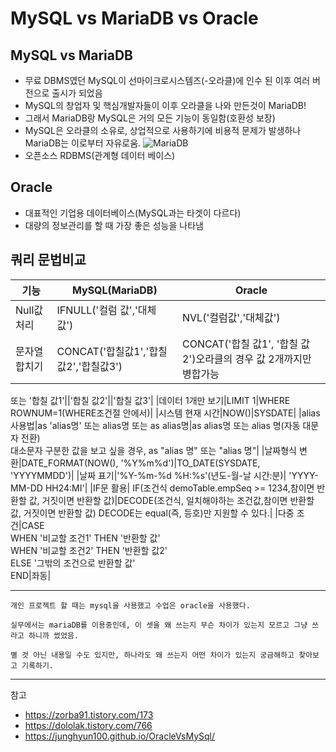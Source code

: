 # MySQL vs MariaDB vs Oracle
## MySQL vs MariaDB
- 무료 DBMS였던 MySQL이 선마이크로시스템즈(-오라클)에 인수 된 이후 여러 버전으로 출시가 되었음
- MySQL의 창업자 및 핵심개발자들이 이후 오라클을 나와 만든것이 MariaDB!
- 그래서 MariaDB랑 MySQL은 거의 모든 기능이 동일함(호환성 보장)
- MySQL은 오라클의 소유로, 상업적으로 사용하기에 비용적 문제가 발생하나 MariaDB는 이로부터 자유로움.
![MariaDB](https://user-images.githubusercontent.com/64389378/114140787-b0a2fa80-994b-11eb-8186-37416601da7c.png)
- 오픈소스 RDBMS(관계형 데이터 베이스)

## Oracle
- 대표적인 기업용 데이터베이스(MySQL과는 타겟이 다르다)
- 대량의 정보관리를 할 때 가장 좋은 성능을 나타냄



## 쿼리 문법비교
|기능|MySQL(MariaDB)|Oracle|
|--|--|--|
|Null값 처리|IFNULL('컬럼 값','대체 값')|NVL('컬럼값','대체값')|
|문자열 합치기|CONCAT('합칠값1','합칠값2','합칠값3')|CONCAT('합칠 값1', '합칠 값2')오라클의 경우 값 2개까지만 병합가능
 또는
'합칠 값1'||'합칠 값2'||'합칠 값3'|
|데이터 1개만 보기|LIMIT 1|WHERE ROWNUM=1(WHERE조건절 안에서)|
|시스템 현재 시간|NOW()|SYSDATE|
|alias사용법|as 'alias명' 또는 alias명 또는 as alias명|as alias명 또는 alias 명(자동 대문자 전환)<br>대소문자 구분한 값을 보고 싶을 경우, as "alias 명" 또는 "alias 명"|
|날짜형식 변환|DATE_FORMAT(NOW(), '%Y%m%d')|TO_DATE(SYSDATE, 'YYYYMMDD')|
|날짜 표기|'%Y-%m-%d %H:%s'(년도-월-날 시간:분)| 'YYYY-MM-DD HH24:MI'|
|IF문 활용| IF(조건식 demoTable.empSeq >= 1234,참이면 반환할 값, 거짓이면 반환할 값)|DECODE(조건식, 일치해야하는 조건값,참이면 반환할 값, 거짓이면 반환할 값) DECODE는 equal(즉, 등호)만 지원할 수 있다.|
|다중 조건|CASE<br>WHEN '비교할 조건1' THEN '반환할 값'<br> WHEN '비교할 조건2' THEN '반환할 값2' <br>ELSE '그밖의 조건으로 반환할 값' <br>END|좌동|



- - -


```
개인 프로젝트 할 때는 mysql을 사용했고 수업은 oracle을 사용했다.

실무에서는 mariaDB를 이용중인데, 이 셋을 왜 쓰는지 무슨 차이가 있는지 모르고 그냥 쓰라고 하니까 썼었음.

별 것 아닌 내용일 수도 있지만, 하나라도 왜 쓰는지 어떤 차이가 있는지 궁금해하고 찾아보고 기록하기.

```


- - - 
참고
- https://zorba91.tistory.com/173
- https://dololak.tistory.com/766
- https://junghyun100.github.io/OracleVsMySql/
